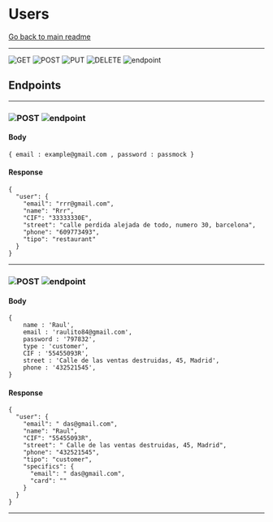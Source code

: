  
 # Users
 [Go back to main readme](../../README.md)

---

![GET](https://img.shields.io/static/v1?label=&message=GET&color=blue)
![POST](https://img.shields.io/static/v1?label=&message=POST&color=green)
![PUT](https://img.shields.io/static/v1?label=&message=PUT&color=orange)
![DELETE](https://img.shields.io/static/v1?label=&message=DELETE&color=ff0000)
![endpoint](https://img.shields.io/static/v1?label=&message=/login&color=000000)

 
## Endpoints
---
### ![POST](https://img.shields.io/static/v1?label=&message=POST&color=green)  ![endpoint](https://img.shields.io/static/v1?label=&message=/login&color=000000)   
  
 #### Body 
```
{ email : example@gmail.com , password : passmock } 
``` 
 #### Response  
```
{
  "user": {
    "email": "rrr@gmail.com",
    "name": "Rrr",
    "CIF": "33333330E",
    "street": "calle perdida alejada de todo, numero 30, barcelona",
    "phone": "609773493",
    "tipo": "restaurant"
  }
}
``` 
--- 

### ![POST](https://img.shields.io/static/v1?label=&message=POST&color=green)  ![endpoint](https://img.shields.io/static/v1?label=&message=/register&color=000000)   
  
 #### Body 
```
{
    name : 'Raul',
    email : 'raulito84@gmail.com',
    password : '797832',
    type : 'customer',
    CIF : '55455093R',
    street : 'Calle de las ventas destruidas, 45, Madrid',
    phone : '432521545',
}
``` 
 #### Response 
```
{
  "user": {
    "email": " das@gmail.com",
    "name": "Raul",
    "CIF": "55455093R",
    "street": " Calle de las ventas destruidas, 45, Madrid",
    "phone": "432521545",
    "tipo": "customer",
    "specifics": {
      "email": " das@gmail.com",
      "card": ""
    }
  }
}
``` 
--- 



